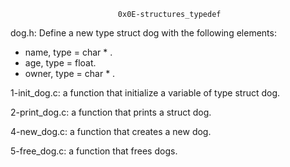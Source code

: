 							0x0E-structures_typedef

dog.h: Define a new type struct dog with the following elements:

- name, type = char * .
- age, type = float.
- owner, type = char * .

1-init_dog.c: a function that initialize a variable of type struct dog.

2-print_dog.c:  a function that prints a struct dog.

4-new_dog.c:  a function that creates a new dog.

5-free_dog.c: a function that frees dogs.
